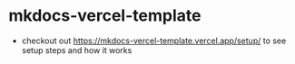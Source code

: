 # mkdocs-vercel-template

* checkout out <https://mkdocs-vercel-template.vercel.app/setup/> to see setup steps and how it works
